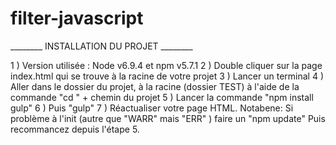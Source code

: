 # filter-javascript


________ INSTALLATION DU PROJET ________

1 ) Version utilisée : Node v6.9.4 et npm v5.7.1
2 ) Double cliquer sur la page index.html qui se trouve à la racine de votre projet
3 ) Lancer un terminal
4 ) Aller dans le dossier du projet, à la racine (dossier TEST) à l'aide de la commande "cd " + chemin du projet
5 ) Lancer la commande "npm install gulp"
6 ) Puis "gulp"
7 ) Réactualiser votre page HTML.
Notabene: Si problème à l'init (autre que "WARR" mais "ERR" ) faire un "npm update"
Puis recommancez depuis l'étape 5.
